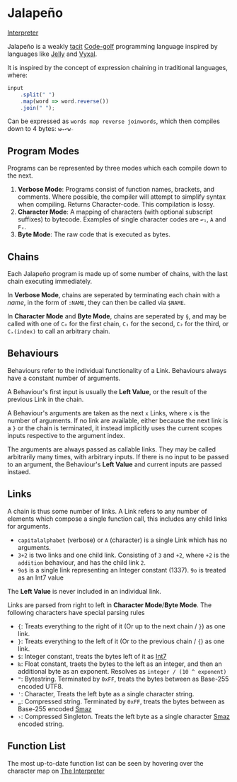 # Jalapeño
[Interpreter](https://tehflamintaco.github.io/Jalape-o/)

Jalapeño is a weakly [tacit](https://en.wikipedia.org/wiki/Tacit_programming) [Code-golf](https://en.wikipedia.org/wiki/Code_golf) programming language inspired by languages like [Jelly](https://github.com/DennisMitchell/jellylanguage) and [Vyxal](https://github.com/Vyxal/Vyxal).

It is inspired by the concept of expression chaining in traditional languages, where:
```javascript
input
    .split(" ")
    .map(word => word.reverse())
    .join(" ");
```

Can be expressed as `words map reverse joinwords`, which then compiles down to 4 bytes: `w↦↶w₋`

## Program Modes

Programs can be represented by three modes which each compile down to the next.

 1. **Verbose Mode**: Programs consist of function names, brackets, and comments. Where possible, the compiler will attempt to simplify syntax when compiling. Returns Character-code. This compilation is lossy.
 2. **Character Mode**: A mapping of characters (with optional subscript suffixes) to bytecode. Examples of single character codes are `↩₁`, `A` and `Fₓ`.
 3. **Byte Mode**: The raw code that is executed as bytes.

## Chains
Each Jalapeño program is made up of some number of chains, with the last chain executing immediately.

In **Verbose Mode**, chains are seperated by terminating each chain with a *name*, in the form of `:NAME`, they can then be called via `$NAME`.

In **Character Mode** and **Byte Mode**, chains are seperated by `§`, and may be called with one of `C₀` for the first chain, `C₁` for the second, `C₂` for the third, or `Cₓ(index)` to call an arbitrary chain.

## Behaviours
Behaviours refer to the individual functionality of a Link. Behaviours always have a constant number of arguments.

A Behaviour's first input is usually the **Left Value**, or the result of the previous Link in the chain.

A Behaviour's arguments are taken as the next `x` Links, where `x` is the number of arguments. If no link are available, either because the next link is a `}` or the chain is terminated, it instead implicitly uses the current scopes inputs respective to the argument index.

The arguments are always passed as callable links. They may be called arbitrarily many times, with arbitrary inputs. If there is no input to be passed to an argument, the Behaviour's **Left Value** and current inputs are passed instaed.

## Links
A chain is thus some number of links. A Link refers to any number of elements which compose a single function call, this includes any child links for arguments.

* `capitalalphabet` (verbose) or `A` (character) is a single Link which has no arguments.
* `3+2` is two links and one child link. Consisting of `3` and `+2`, where `+2` is the `addition` behaviour, and has the child link `2`.
* `9o$` is a single link representing an Integer constant (1337). `9o` is treated as an Int7 value

The **Left Value** is never included in an individual link.

Links are parsed from right to left in **Character Mode**/**Byte Mode**. The following characters have special parsing rules
* `{`: Treats everything to the right of it (Or up to the next chain / `}`) as one link.
* `}`: Treats everything to the left of it (Or to the previous chain / `{`) as one link.
* `$`: Integer constant, treats the bytes left of it as [Int7](https://en.wikipedia.org/wiki/Variable-length_quantity)
* `‰`: Float constant, traets the bytes to the left as an integer, and then an additional byte as an exponent. Resolves as `integer / (10 ^ exponent)`
* `"`: Bytestring. Terminated by `0xFF`, treats the bytes between as Base-255 encoded UTF8.
* `'`: Character, Treats the left byte as a single character string.
* `„`: Compressed string. Terminated by `0xFF`, treats the bytes between as Base-255 encoded [Smaz](https://github.com/antirez/smaz)
* `›`: Compressed Singleton. Treats the left byte as a single character [Smaz](https://github.com/antirez/smaz) encoded string.

## Function List

The most up-to-date function list can be seen by hovering over the character map on [The Interpreter](https://tehflamintaco.github.io/Jalape-o/)